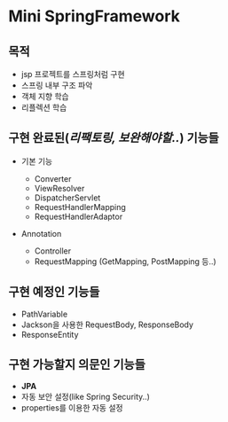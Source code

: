 # Mini SpringFramework

## 목적
* jsp 프로젝트를 스프링처럼 구현
* 스프링 내부 구조 파악
* 객체 지향 학습
* 리플렉션 학습

## 구현 완료된(*리팩토링, 보완해야할..*) 기능들
* 기본 기능
    * Converter
    * ViewResolver
    * DispatcherServlet
    * RequestHandlerMapping
    * RequestHandlerAdaptor

* Annotation
    * Controller
    * RequestMapping (GetMapping, PostMapping 등..)
    

## 구현 예정인 기능들
* PathVariable
* Jackson을 사용한 RequestBody, ResponseBody
* ResponseEntity

## 구현 가능할지 의문인 기능들
* **JPA**
* 자동 보안 설정(like Spring Security..)
* properties를 이용한 자동 설정